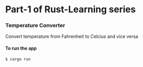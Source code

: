 # Part-1 of Rust-Learning series

### Temperature Converter

Convert temperature from Fahrenheit to Celcius and vice versa

#### To run the app
```bash
$ cargo run
```

